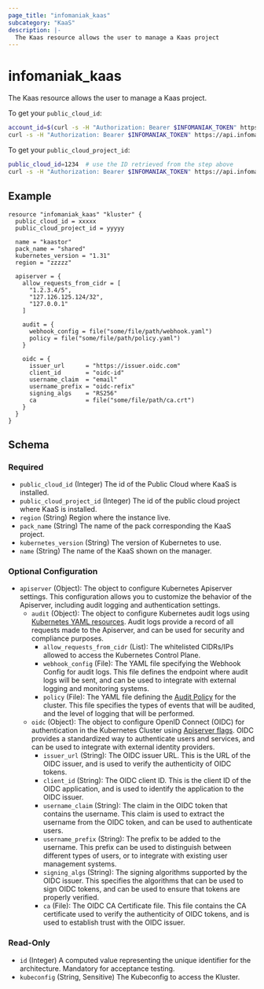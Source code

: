 ```yaml
---
page_title: "infomaniak_kaas"
subcategory: "KaaS"
description: |-
  The Kaas resource allows the user to manage a Kaas project
---
```


# infomaniak_kaas

The Kaas resource allows the user to manage a Kaas project.

To get your `public_cloud_id`:
```sh
account_id=$(curl -s -H "Authorization: Bearer $INFOMANIAK_TOKEN" https://api.infomaniak.com/2/profile | jq '.data.preferences.account.current_account_id')
curl -s -H "Authorization: Bearer $INFOMANIAK_TOKEN" https://api.infomaniak.com/1/public_clouds?account_id=$account_id | jq '.data[] | {"name": .customer_name, "cloud_id": .id}'
```

To get your `public_cloud_project_id`:
```sh
public_cloud_id=1234  # use the ID retrieved from the step above
curl -s -H "Authorization: Bearer $INFOMANIAK_TOKEN" https://api.infomaniak.com/1/public_clouds/$public_cloud_id/projects | jq '.data[] | {"name": .name, "project_id": .public_cloud_project_id}'
```

## Example

```hcl
resource "infomaniak_kaas" "kluster" {
  public_cloud_id = xxxxx
  public_cloud_project_id = yyyyy
  
  name = "kaastor"
  pack_name = "shared"
  kubernetes_version = "1.31"
  region = "zzzzz"

  apiserver = {
    allow_requests_from_cidr = [
      "1.2.3.4/5",
      "127.126.125.124/32",
      "127.0.0.1"
    ]

    audit = {
      webhook_config = file("some/file/path/webhook.yaml")
      policy = file("some/file/path/policy.yaml")
    }

    oidc = {
      issuer_url      = "https://issuer.oidc.com"
      client_id       = "oidc-id"
      username_claim  = "email"
      username_prefix = "oidc-refix"
      signing_algs    = "RS256"
      ca              = file("some/file/path/ca.crt")
    }
  }
}
```

## Schema

### Required

- `public_cloud_id` (Integer) The id of the Public Cloud where KaaS is installed.
- `public_cloud_project_id` (Integer) The id of the public cloud project where KaaS is installed.
- `region` (String) Region where the instance live.
- `pack_name` (String) The name of the pack corresponding the KaaS project.
- `kubernetes_version` (String) The version of Kubernetes to use.
- `name` (String) The name of the KaaS shown on the manager.

### Optional Configuration

- `apiserver` (Object): The object to configure Kubernetes Apiserver settings. This configuration allows you to customize the behavior of the Apiserver, including audit logging and authentication settings.
  - `audit` (Object): The object to configure Kubernetes audit logs using [Kubernetes YAML resources](https://kubernetes.io/docs/tasks/debug/debug-cluster/audit/). Audit logs provide a record of all requests made to the Apiserver, and can be used for security and compliance purposes.
    - `allow_requests_from_cidr` (List): The whitelisted CIDRs/IPs allowed to access the Kubernetes Control Plane.
    - `webhook_config` (File): The YAML file specifying the Webhook Config for audit logs. This file defines the endpoint where audit logs will be sent, and can be used to integrate with external logging and monitoring systems.
    - `policy` (File): The YAML file defining the [Audit Policy](https://kubernetes.io/docs/tasks/debug/debug-cluster/audit/#audit-policy) for the cluster. This file specifies the types of events that will be audited, and the level of logging that will be performed.
  - `oidc` (Object): The object to configure OpenID Connect (OIDC) for authentication in the Kubernetes Cluster using [Apiserver flags](https://kubernetes.io/docs/reference/access-authn-authz/authentication/#configuring-the-api-server). OIDC provides a standardized way to authenticate users and services, and can be used to integrate with external identity providers.
    - `issuer_url` (String): The OIDC issuer URL. This is the URL of the OIDC issuer, and is used to verify the authenticity of OIDC tokens.
    - `client_id` (String): The OIDC client ID. This is the client ID of the OIDC application, and is used to identify the application to the OIDC issuer.
    - `username_claim` (String): The claim in the OIDC token that contains the username. This claim is used to extract the username from the OIDC token, and can be used to authenticate users.
    - `username_prefix` (String): The prefix to be added to the username. This prefix can be used to distinguish between different types of users, or to integrate with existing user management systems.
    - `signing_algs` (String): The signing algorithms supported by the OIDC issuer. This specifies the algorithms that can be used to sign OIDC tokens, and can be used to ensure that tokens are properly verified.
    - `ca` (File): The OIDC CA Certificate file. This file contains the CA certificate used to verify the authenticity of OIDC tokens, and is used to establish trust with the OIDC issuer.

### Read-Only

- `id` (Integer) A computed value representing the unique identifier for the architecture. Mandatory for acceptance testing.
- `kubeconfig` (String, Sensitive) The Kubeconfig to access the Kluster.
